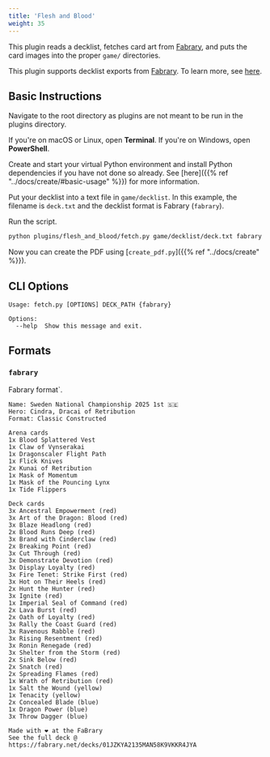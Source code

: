 ```yaml
---
title: 'Flesh and Blood'
weight: 35
---
```


This plugin reads a decklist, fetches card art from [Fabrary](https://fabrary.net/), and puts the card images into the proper `game/` directories.

This plugin supports decklist exports from [Fabrary](https://fabrary.net/). To learn more, see [here](#formats).

## Basic Instructions

Navigate to the root directory as plugins are not meant to be run in the plugins directory.

If you're on macOS or Linux, open **Terminal**. If you're on Windows, open **PowerShell**.

Create and start your virtual Python environment and install Python dependencies if you have not done so already. See [here]({{% ref "../docs/create/#basic-usage" %}}) for more information.

Put your decklist into a text file in `game/decklist`. In this example, the filename is `deck.txt` and the decklist format is Fabrary (`fabrary`).

Run the script.

```sh
python plugins/flesh_and_blood/fetch.py game/decklist/deck.txt fabrary
```

Now you can create the PDF using [`create_pdf.py`]({{% ref "../docs/create" %}}).

## CLI Options

```
Usage: fetch.py [OPTIONS] DECK_PATH {fabrary}

Options:
  --help  Show this message and exit.
```

## Formats

### `fabrary`

Fabrary format`.

```
Name: Sweden National Championship 2025 1st 🇸🇪
Hero: Cindra, Dracai of Retribution
Format: Classic Constructed

Arena cards
1x Blood Splattered Vest
1x Claw of Vynserakai
1x Dragonscaler Flight Path
1x Flick Knives
2x Kunai of Retribution
1x Mask of Momentum
1x Mask of the Pouncing Lynx
1x Tide Flippers

Deck cards
3x Ancestral Empowerment (red)
3x Art of the Dragon: Blood (red)
3x Blaze Headlong (red)
2x Blood Runs Deep (red)
3x Brand with Cinderclaw (red)
2x Breaking Point (red)
3x Cut Through (red)
3x Demonstrate Devotion (red)
3x Display Loyalty (red)
3x Fire Tenet: Strike First (red)
3x Hot on Their Heels (red)
2x Hunt the Hunter (red)
3x Ignite (red)
1x Imperial Seal of Command (red)
2x Lava Burst (red)
2x Oath of Loyalty (red)
3x Rally the Coast Guard (red)
3x Ravenous Rabble (red)
3x Rising Resentment (red)
3x Ronin Renegade (red)
3x Shelter from the Storm (red)
2x Sink Below (red)
2x Snatch (red)
2x Spreading Flames (red)
1x Wrath of Retribution (red)
1x Salt the Wound (yellow)
1x Tenacity (yellow)
2x Concealed Blade (blue)
1x Dragon Power (blue)
3x Throw Dagger (blue)

Made with ❤️ at the FaBrary
See the full deck @ https://fabrary.net/decks/01JZKYA2135MAN58K9VKKR4JYA
```
